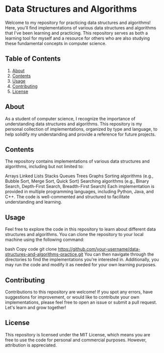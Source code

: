 # Data Structures and Algorithms
Welcome to my repository for practicing data structures and algorithms! Here, you'll find implementations of various data structures and algorithms that I've been learning and practicing. This repository serves as both a learning tool for myself and a resource for others who are also studying these fundamental concepts in computer science.

## Table of Contents
1. [About](#about)
2. [Contents](#content)
3. [Usage](#usage)
4. [Contributing](#contributing)
5. [License](#license)

## About
As a student of computer science, I recognize the importance of understanding data structures and algorithms. This repository is my personal collection of implementations, organized by type and language, to help solidify my understanding and provide a reference for future projects.

## Contents
The repository contains implementations of various data structures and algorithms, including but not limited to:

Arrays
Linked Lists
Stacks
Queues
Trees
Graphs
Sorting algorithms (e.g., Bubble Sort, Merge Sort, Quick Sort)
Searching algorithms (e.g., Binary Search, Depth-First Search, Breadth-First Search)
Each implementation is provided in multiple programming languages, including Python, Java, and C++. The code is well-commented and structured to facilitate understanding and learning.

## Usage
Feel free to explore the code in this repository to learn about different data structures and algorithms. You can clone the repository to your local machine using the following command:

bash
Copy code
git clone https://github.com/your-username/data-structures-and-algorithms-practice.git
You can then navigate through the directories to find the implementations you're interested in. Additionally, you may run the code and modify it as needed for your own learning purposes.

## Contributing
Contributions to this repository are welcome! If you spot any errors, have suggestions for improvement, or would like to contribute your own implementations, please feel free to open an issue or submit a pull request. Let's learn and grow together!

## License
This repository is licensed under the MIT License, which means you are free to use the code for personal and commercial purposes. However, attribution is appreciated.
